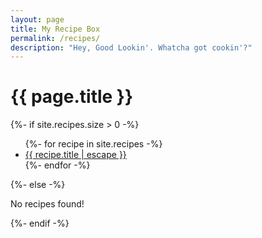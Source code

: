 ```yaml
---
layout: page
title: My Recipe Box
permalink: /recipes/
description: "Hey, Good Lookin'. Whatcha got cookin'?"
---
```


# {{ page.title }}

{%- if site.recipes.size > 0 -%}
<ul class="more-space">
  {%- for recipe in site.recipes -%}
    <li><a class="recipe-link" href="{{ recipe.url | relative_url }}">{{ recipe.title | escape }}</a></li>
  {%- endfor -%}
</ul>
{%- else -%}
<p>No recipes found!</p>
{%- endif -%}